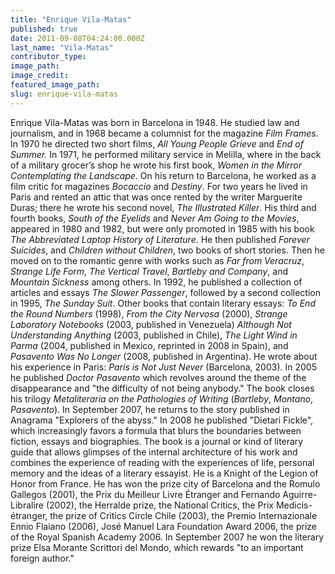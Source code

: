 ```yaml
---
title: "Enrique Vila-Matas"
published: true
date: 2011-09-08T04:24:00.000Z
last_name: "Vila-Matas"
contributor_type:
image_path:
image_credit:
featured_image_path:
slug: enrique-vila-matas
---
```


Enrique Vila-Matas was born in Barcelona in 1948. He studied law and journalism, and in 1968 became a columnist for the magazine _Film Frames_. In 1970 he directed two short films, _All Young People Grieve_ and _End of Summer._ In 1971, he performed military service in Melilla, where in the back of a military grocer’s shop he wrote his first book, _Women in the Mirror Contemplating the Landscape._ On his return to Barcelona, he worked as a film critic for magazines _Bocaccio_ and _Destiny_. For two years he lived in Paris and rented an attic that was once rented by the writer Marguerite Duras; there he wrote his second novel, _The Illustrated Killer_. His third and fourth books, _South of the Eyelids_ and _Never Am Going to the Movies_, appeared in 1980 and 1982, but were only promoted in 1985 with his book _The Abbreviated Laptop History of Literature_. He then published _Forever Suicides_, and _Children without Children_, two books of short stories. Then he moved on to the romantic genre with works such as _Far from Veracruz_, _Strange Life Form_, _The Vertical Travel_, _Bartleby and Company_, and _Mountain Sickness_ among others. In 1992, he published a collection of articles and essays _The Slower Passenger_, followed by a second collection in 1995, _The Sunday Suit_. Other books that contain literary essays: _To End the Round Numbers_ (1998), _From the City Nervosa_ (2000), _Strange Laboratory Notebooks_ (2003, published in Venezuela) _Although Not Understanding Anything_ (2003, published in Chile), _The Light Wind in Parma_ (2004, published in Mexico, reprinted in 2008 in Spain), and _Pasavento Was No Longer_ (2008, published in Argentina). He wrote about his experience in Paris: _Paris is Not Just Never_ (Barcelona, 2003). In 2005 he published _Doctor Pasavento_ which revolves around the theme of the disappearance and "the difficulty of not being anybody." The book closes his trilogy _Metaliteraria on the Pathologies of Writing_ (_Bartleby_, _Montano_, _Pasavento_). In September 2007, he returns to the story published in Anagrama "Explorers of the abyss." In 2008 he published "Dietari Fickle", which increasingly favors a formula that blurs the boundaries between fiction, essays and biographies. The book is a journal or kind of literary guide that allows glimpses of the internal architecture of his work and combines the experience of reading with the experiences of life, personal memory and the ideas of a literary essayist. He is a Knight of the Legion of Honor from France. He has won the prize city of Barcelona and the Romulo Gallegos (2001), the Prix du Meilleur Livre Étranger and Fernando Aguirre-Libralire (2002), the Herralde prize, the National Critics, the Prix Medicis-étranger, the prize of Critics Circle Chile (2003), the Premio Internazionale Ennio Flaiano (2006), José Manuel Lara Foundation Award 2006, the prize of the Royal Spanish Academy 2006. In September 2007 he won the literary prize Elsa Morante Scrittori del Mondo, which rewards "to an important foreign author."

